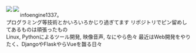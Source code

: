 <a href="https://github.com/anuraghazra/github-readme-stats">
  <img align="left" src="https://github-readme-stats.vercel.app/api?username=infoengine1337&count_private=true&show_icons=true" />
</a>
<a href="https://github.com/anuraghazra/github-readme-stats">
  <img align="left" src="https://github-readme-stats.vercel.app/api/top-langs/?username=infoengine1337" />
</a>

infoengine1337。  
プログラミング等技術とかいろいろかじり過ぎてます 
リポジトリでピン留めしてあるものは頑張ったもの  
Linux, Pythonによるツール開発, 映像音声, なにやら色々 
最近はWeb開発をやりたく、DjangoやFlaskやらVueを齧る日々 